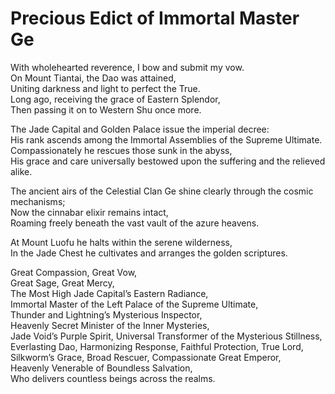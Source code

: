 # Precious Edict of Immortal Master Ge

With wholehearted reverence, I bow and submit my vow.  
On Mount Tiantai, the Dao was attained,  
Uniting darkness and light to perfect the True.  
Long ago, receiving the grace of Eastern Splendor,  
Then passing it on to Western Shu once more.  

The Jade Capital and Golden Palace issue the imperial decree:  
His rank ascends among the Immortal Assemblies of the Supreme Ultimate.  
Compassionately he rescues those sunk in the abyss,  
His grace and care universally bestowed upon the suffering and the relieved alike.  

The ancient airs of the Celestial Clan Ge shine clearly through the cosmic mechanisms;  
Now the cinnabar elixir remains intact,  
Roaming freely beneath the vast vault of the azure heavens.  

At Mount Luofu he halts within the serene wilderness,  
In the Jade Chest he cultivates and arranges the golden scriptures.  

Great Compassion, Great Vow,  
Great Sage, Great Mercy,  
The Most High Jade Capital’s Eastern Radiance,  
Immortal Master of the Left Palace of the Supreme Ultimate,  
Thunder and Lightning’s Mysterious Inspector,  
Heavenly Secret Minister of the Inner Mysteries,  
Jade Void’s Purple Spirit, Universal Transformer of the Mysterious Stillness,  
Everlasting Dao, Harmonizing Response, Faithful Protection, True Lord,  
Silkworm’s Grace, Broad Rescuer, Compassionate Great Emperor,  
Heavenly Venerable of Boundless Salvation,  
Who delivers countless beings across the realms.